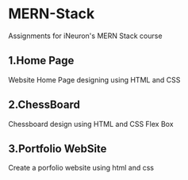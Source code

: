 # MERN-Stack
Assignments for iNeuron's MERN Stack course
## 1.Home Page
 Website Home Page designing using HTML and CSS
## 2.ChessBoard
Chessboard design using HTML and CSS Flex Box
## 3.Portfolio WebSite 
Create a porfolio website using html and css
